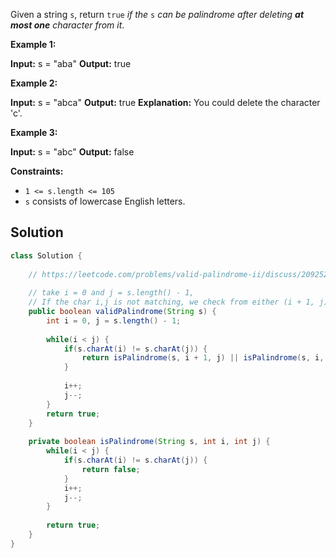 Given a string `s`, return `true` _if the_ `s` _can be palindrome after deleting **at most one** character from it_.

**Example 1:**

**Input:** s = "aba"
**Output:** true

**Example 2:**

**Input:** s = "abca"
**Output:** true
**Explanation:** You could delete the character 'c'.

**Example 3:**

**Input:** s = "abc"
**Output:** false

**Constraints:**

- `1 <= s.length <= 105`
- `s` consists of lowercase English letters.

## Solution

```java
class Solution {
    
    // https://leetcode.com/problems/valid-palindrome-ii/discuss/209252/Java-Python-Two-Pointers-with-Thinking-Process
    
    // take i = 0 and j = s.length() - 1, 
    // If the char i,j is not matching, we check from either (i + 1, j) or (i , j - 1) is a palindrome
    public boolean validPalindrome(String s) {
        int i = 0, j = s.length() - 1;
        
        while(i < j) {
            if(s.charAt(i) != s.charAt(j)) {
                return isPalindrome(s, i + 1, j) || isPalindrome(s, i, j - 1);
            }
            
            i++;
            j--;
        }
        return true;
    }
    
    private boolean isPalindrome(String s, int i, int j) {
        while(i < j) {
            if(s.charAt(i) != s.charAt(j)) {
                return false;
            }
            i++;
            j--;
        }
        
        return true;
    }
}
```